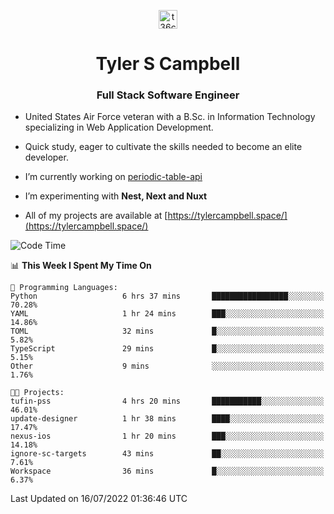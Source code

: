 <p align="center">
<a href="https://www.linkedin.com/in/t36campbell" target="blank"><img align="center" src="https://ik.imagekit.io/t36campbell/Portfolio/linkedin.png.original_m8bbGgPh6.png" alt="t36campbell" height="30" width="30" /></a>
</p>
<h1 align="center">Tyler S Campbell</h1>
<h3 align="center">Full Stack Software Engineer</h3>

* United States Air Force veteran with a B.Sc. in Information Technology specializing in Web Application Development. 

* Quick study, eager to cultivate the skills needed to become an elite developer.

* I’m currently working on [periodic-table-api](https://github.com/t36campbell/periodic-table-api)

* I’m experimenting with **Nest, Next and Nuxt**

* All of my projects are available at [https://tylercampbell.space/](https://tylercampbell.space/)

<!--START_SECTION:waka-->
![Code Time](http://img.shields.io/badge/Code%20Time-1%2C706%20hrs%2053%20mins-blue)

📊 **This Week I Spent My Time On** 

```text
💬 Programming Languages: 
Python                   6 hrs 37 mins       █████████████████░░░░░░░░   70.28% 
YAML                     1 hr 24 mins        ███░░░░░░░░░░░░░░░░░░░░░░   14.86% 
TOML                     32 mins             █░░░░░░░░░░░░░░░░░░░░░░░░   5.82% 
TypeScript               29 mins             █░░░░░░░░░░░░░░░░░░░░░░░░   5.15% 
Other                    9 mins              ░░░░░░░░░░░░░░░░░░░░░░░░░   1.76%

🐱‍💻 Projects: 
tufin-pss                4 hrs 20 mins       ███████████░░░░░░░░░░░░░░   46.01% 
update-designer          1 hr 38 mins        ████░░░░░░░░░░░░░░░░░░░░░   17.47% 
nexus-ios                1 hr 20 mins        ███░░░░░░░░░░░░░░░░░░░░░░   14.18% 
ignore-sc-targets        43 mins             ██░░░░░░░░░░░░░░░░░░░░░░░   7.61% 
Workspace                36 mins             █░░░░░░░░░░░░░░░░░░░░░░░░   6.37%

```


 Last Updated on 16/07/2022 01:36:46 UTC
<!--END_SECTION:waka-->
